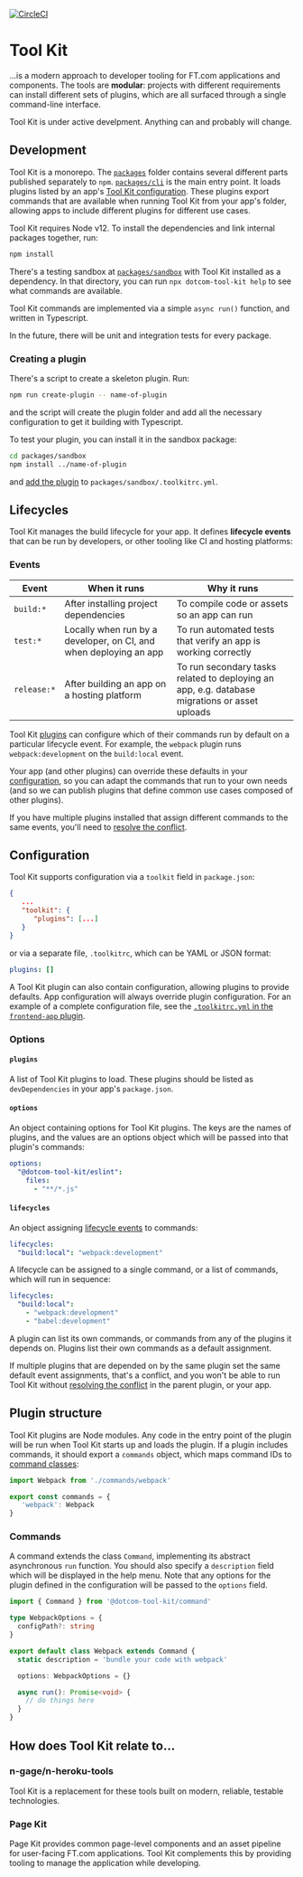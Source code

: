 [![CircleCI](https://circleci.com/gh/Financial-Times/dotcom-tool-kit.svg?style=svg&circle-token=f1f296a3a084deef4caabb72cfaf9617a654d244)](https://circleci.com/gh/Financial-Times/dotcom-tool-kit)


# Tool Kit

...is a modern approach to developer tooling for FT.com applications and components. The tools are **modular**: projects with different requirements can install different sets of plugins, which are all surfaced through a single command-line interface.

Tool Kit is under active develpment. Anything can and probably will change.

## Development

Tool Kit is a monorepo. The [`packages`](/packages) folder contains several different parts published separately to `npm`. [`packages/cli`](/packages/cli) is the main entry point. It loads plugins listed by an app's [Tool Kit configuration](#configuration). These plugins export commands that are available when running Tool Kit from your app's folder, allowing apps to include different plugins for different use cases.

Tool Kit requires Node v12. To install the dependencies and link internal packages together, run:

```sh
npm install
```

There's a testing sandbox at [`packages/sandbox`](/packages/sandbox) with Tool Kit installed as a dependency. In that directory, you can run `npx dotcom-tool-kit help` to see what commands are available.

Tool Kit commands are implemented via a simple `async run()` function, and written in Typescript.

In the future, there will be unit and integration tests for every package.

### Creating a plugin

There's a script to create a skeleton plugin. Run:

```sh
npm run create-plugin -- name-of-plugin
```

and the script will create the plugin folder and add all the necessary configuration to get it building with Typescript.

To test your plugin, you can install it in the sandbox package:

```sh
cd packages/sandbox
npm install ../name-of-plugin
```

and [add the plugin](#plugins) to `packages/sandbox/.toolkitrc.yml`.

## Lifecycles

Tool Kit manages the build lifecycle for your app. It defines **lifecycle events** that can be run by developers, or other tooling like CI and hosting platforms:

### Events

| Event | When it runs | Why it runs |
|-|-|-|
| `build:*` | After installing project dependencies | To compile code or assets so an app can run |
| `test:*` | Locally when run by a developer, on CI, and when deploying an app | To run automated tests that verify an app is working correctly |
| `release:*` | After building an app on a hosting platform | To run secondary tasks related to deploying an app, e.g. database migrations or asset uploads |

<!-- NOT IMPLEMENTED YET
Tool Kit manages the configuration to run lifecycle events automatically from other tooling. On first install, it will modify your configuration files, and verify the configuration exists when it runs. It will install itself in these locations:

<table>
   <tr>
      <th>Event</th>
      <th>Environment</th>
      <th>Installed to...</th>
   </tr>
   <tr>
      <td rowspan="3" align="right"><code>build:</code></td>
      <td><code>local</code></td>
      <td>npm <code>postinstall</code> script</td>
   </tr>
   <tr>
      <td><code>ci</code></td>
      <td>CircleCI <code>build</code> job</td>
   </tr>
   <tr>
      <td><code>deploy</code></td>
      <td>npm <code>heroku-postbuild</code> script</td>
   </tr>
   <tr>
      <td rowspan="3" align="right"><code>test:</code></td>
      <td><code>local</code></td>
      <td>Git <code>prepush</code> hook</td>
   </tr>
   <tr>
      <td><code>ci</code></td>
      <td>CircleCI <code>test</code> job</td>
   </tr>
   <tr>
      <td><code>deploy</code></td>
      <td>Heroku "Release Phase" command</td>
   </tr>
   <tr>
      <td align="right"><code>release:</code></td>
      <td><code>deploy</code></td>
      <td>Heroku "Release Phase" command</td>
   </tr>
</table> -->

Tool Kit [plugins](#plugins) can configure which of their commands run by default on a particular lifecycle event. For example, the `webpack` plugin runs `webpack:development` on the `build:local` event.

Your app (and other plugins) can override these defaults in your [configuration](#configuration), so you can adapt the commands that run to your own needs (and so we can publish plugins that define common use cases composed of other plugins).

If you have multiple plugins installed that assign different commands to the same events, you'll need to [resolve the conflict](docs/resolving-lifecycle-conflicts.md).

## Configuration

Tool Kit supports configuration via a `toolkit` field in `package.json`:

```json
{
   ...
   "toolkit": {
      "plugins": [...]
   }
}
```

or via a separate file, `.toolkitrc`, which can be YAML or JSON format:

```yaml
plugins: []
```

A Tool Kit plugin can also contain configuration, allowing plugins to provide defaults. App configuration will always override plugin configuration. For an example of a complete configuration file, see the [`.toolkitrc.yml` in the `frontend-app` plugin](packages/frontend-app/.toolkitrc.yml).

### Options

#### `plugins`

A list of Tool Kit plugins to load. These plugins should be listed as `devDependencies` in your app's `package.json`.

#### `options`

An object containing options for Tool Kit plugins. The keys are the names of plugins, and the values are an options object which will be passed into that plugin's commands:

```yaml
options:
  "@dotcom-tool-kit/eslint":
    files:
      - "**/*.js"
```

#### `lifecycles`

An object assigning [lifecycle events](#events) to commands:

```yaml
lifecycles:
  "build:local": "webpack:development"
```

A lifecycle can be assigned to a single command, or a list of commands, which will run in sequence:

```yaml
lifecycles:
  "build:local":
    - "webpack:development"
    - "babel:development"
```

A plugin can list its own commands, or commands from any of the plugins it depends on. Plugins list their own commands as a default assignment.

If multiple plugins that are depended on by the same plugin set the same default event assignments, that's a conflict, and you won't be able to run Tool Kit without [resolving the conflict](docs/resolving-lifecycle-conflicts.md) in the parent plugin, or your app.

## Plugin structure

Tool Kit plugins are Node modules. Any code in the entry point of the plugin will be run when Tool Kit starts up and loads the plugin. If a plugin includes commands, it should export a `commands` object, which maps command IDs to [command classes](#commands):

```typescript
import Webpack from './commands/webpack'

export const commands = {
   'webpack': Webpack
}
```

### Commands

A command extends the class `Command`, implementing its abstract asynchronous `run` function. You should also specify a `description` field which will be displayed in the help menu. Note that any options for the plugin defined in the configuration will be passed to the `options` field.

```typescript
import { Command } from '@dotcom-tool-kit/command'

type WebpackOptions = {
  configPath?: string
}

export default class Webpack extends Command {
  static description = 'bundle your code with webpack'

  options: WebpackOptions = {}

  async run(): Promise<void> {
    // do things here
  }
}
```

## How does Tool Kit relate to...

### n-gage/n-heroku-tools

Tool Kit is a replacement for these tools built on modern, reliable, testable technologies.

### Page Kit

Page Kit provides common page-level components and an asset pipeline for user-facing FT.com applications. Tool Kit complements this by providing tooling to manage the application while developing.
